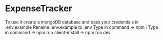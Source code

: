 # ExpenseTracker

To use it create a mongoDB database and pass your credentials in .env.example
Rename .env.example to .env 
Type in command -> npm i
Type in command -> npm run client-install
                -> npm run dev
                          
